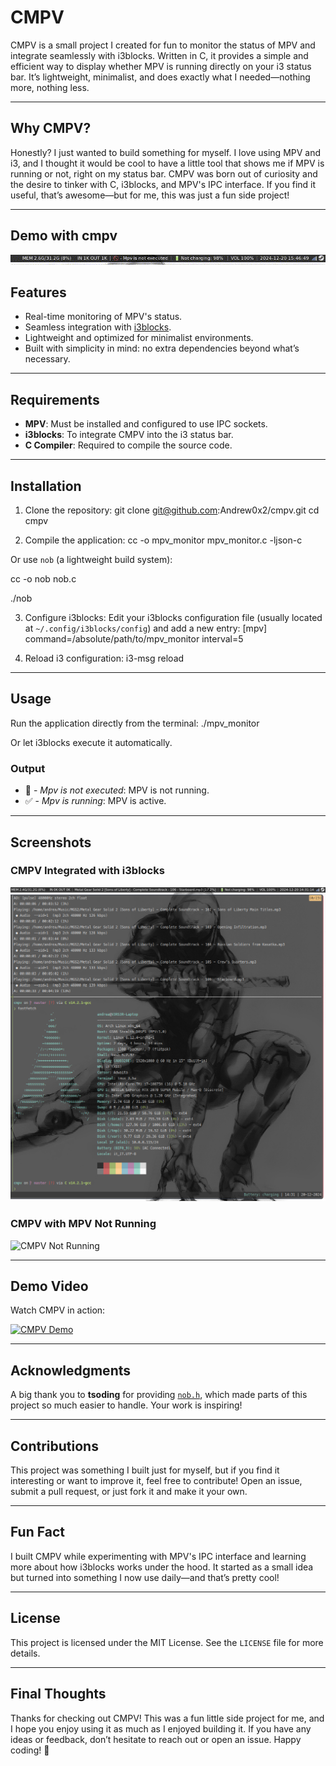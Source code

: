 # CMPV

CMPV is a small project I created for fun to monitor the status of MPV and integrate seamlessly with i3blocks. Written in C, it provides a simple and efficient way to display whether MPV is running directly on your i3 status bar. It’s lightweight, minimalist, and does exactly what I needed—nothing more, nothing less.

---

## Why CMPV?

Honestly? I just wanted to build something for myself. I love using MPV and i3, and I thought it would be cool to have a little tool that shows me if MPV is running or not, right on my status bar. CMPV was born out of curiosity and the desire to tinker with C, i3blocks, and MPV's IPC interface. If you find it useful, that’s awesome—but for me, this was just a fun side project!

---

## Demo with cmpv 
![CMPV in Action](images/cmpv_demo.gif)

## Features
- Real-time monitoring of MPV's status.
- Seamless integration with [i3blocks](https://github.com/vivien/i3blocks).
- Lightweight and optimized for minimalist environments.
- Built with simplicity in mind: no extra dependencies beyond what’s necessary.

---

## Requirements
- **MPV**: Must be installed and configured to use IPC sockets.
- **i3blocks**: To integrate CMPV into the i3 status bar.
- **C Compiler**: Required to compile the source code.

---

## Installation

1. Clone the repository:
git clone git@github.com:Andrew0x2/cmpv.git
cd cmpv

2. Compile the application:
cc -o mpv_monitor mpv_monitor.c -ljson-c

Or use `nob` (a lightweight build system):


cc -o nob nob.c


./nob

3. Configure i3blocks:
Edit your i3blocks configuration file (usually located at `~/.config/i3blocks/config`) and add a new entry:
[mpv]
command=/absolute/path/to/mpv_monitor
interval=5

4. Reload i3 configuration:
i3-msg reload

---

## Usage

Run the application directly from the terminal:
./mpv_monitor

Or let i3blocks execute it automatically.

### Output
- 🚫 - *Mpv is not executed*: MPV is not running.
- ✅ - *Mpv is running*: MPV is active.

---

## Screenshots

### CMPV Integrated with i3blocks
![CMPV Running](images/cmpv_running.png)

### CMPV with MPV Not Running
![CMPV Not Running](images/cmpv_not_running.png)

---

## Demo Video

Watch CMPV in action:

[![CMPV Demo](images/demo_thumbnail.png)](videos/cmpv_demo.mp4)

---

## Acknowledgments

A big thank you to **tsoding** for providing [`nob.h`](https://github.com/tsoding/nobuild), which made parts of this project so much easier to handle. Your work is inspiring!

---

## Contributions

This project was something I built just for myself, but if you find it interesting or want to improve it, feel free to contribute! Open an issue, submit a pull request, or just fork it and make it your own.

---

## Fun Fact

I built CMPV while experimenting with MPV's IPC interface and learning more about how i3blocks works under the hood. It started as a small idea but turned into something I now use daily—and that’s pretty cool!

---

## License

This project is licensed under the MIT License. See the `LICENSE` file for more details.

---

## Final Thoughts

Thanks for checking out CMPV! This was a fun little side project for me, and I hope you enjoy using it as much as I enjoyed building it. If you have any ideas or feedback, don’t hesitate to reach out or open an issue. Happy coding! 🚀
